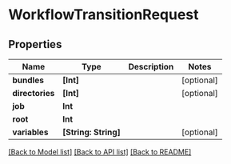 # WorkflowTransitionRequest

## Properties

Name | Type | Description | Notes
------------ | ------------- | ------------- | -------------
**bundles** | **[Int]** |  | [optional] 
**directories** | **[Int]** |  | [optional] 
**job** | **Int** |  | 
**root** | **Int** |  | 
**variables** | **[String: String]** |  | [optional] 

[[Back to Model list]](../#documentation-for-models) [[Back to API list]](../#documentation-for-api-endpoints) [[Back to README]](../)



